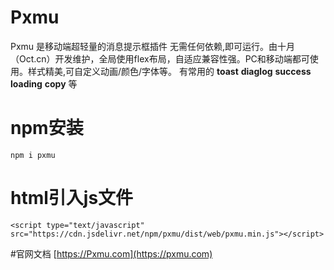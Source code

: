 # Pxmu
Pxmu 是移动端超轻量的消息提示框插件
无需任何依赖,即可运行。由十月（Oct.cn）开发维护，全局使用flex布局，自适应兼容性强。PC和移动端都可使用。样式精美,可自定义动画/颜色/字体等。
有常用的  **toast**  **diaglog**  **success**   **loading**   **copy**  等

# npm安装
`npm i pxmu`

# html引入js文件
`<script type="text/javascript" src="https://cdn.jsdelivr.net/npm/pxmu/dist/web/pxmu.min.js"></script>`

#官网文档
[https://Pxmu.com](https://pxmu.com)